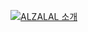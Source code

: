 [![ALZALAL 소개](https://img.youtube.com/watch?v=4oFgTRJQhr8/0.jpg)](https://www.youtube.com/watch?v=4oFgTRJQhr8)
